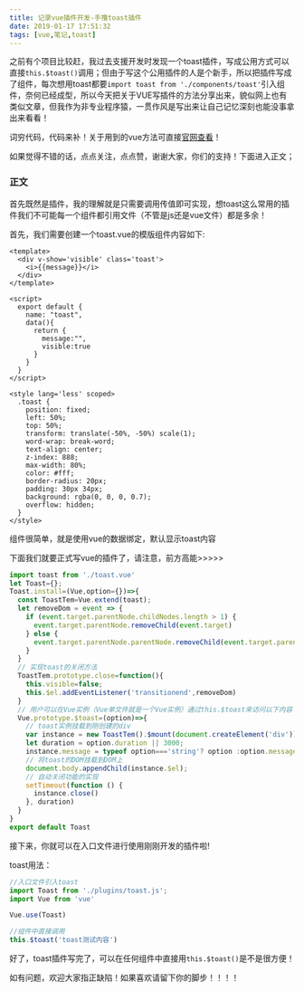 ```yaml
---
title: 记录vue插件开发-手撸toast插件
date: 2019-01-17 17:51:32
tags: [vue,笔记,toast]
---
```


之前有个项目比较赶，我过去支援开发时发现一个toast插件，写成公用方式可以直接`this.$toast()`调用；但由于写这个公用插件的人是个新手，所以把插件写成了组件，每次想用toast都要`import toast from './components/toast'`引入组件，奈何已经成型，所以今天把关于VUE写插件的方法分享出来，貌似网上也有类似文章，但我作为非专业程序猿，一贯作风是写出来让自己记忆深刻也能没事拿出来看看！

词穷代码，代码来补！关于用到的vue方法可直接[官网查看](https://cn.vuejs.org/)！

如果觉得不错的话，点点关注，点点赞，谢谢大家，你们的支持！下面进入正文；

### 正文

首先既然是插件，我的理解就是只需要调用传值即可实现，想toast这么常用的插件我们不可能每一个组件都引用文件（不管是js还是vue文件）都是多余！

首先，我们需要创建一个toast.vue的模版组件内容如下:

<!-- more -->

```
<template>
  <div v-show='visible' class='toast'>
    <i>{{message}}</i>
  </div>
</template>

<script>
  export default {
    name: "toast",
    data(){
      return {
        message:"",
        visible:true
      }
    }
  }
</script>

<style lang='less' scoped>
  .toast {
    position: fixed;
    left: 50%;
    top: 50%;
    transform: translate(-50%, -50%) scale(1);
    word-wrap: break-word;
    text-align: center;
    z-index: 888;
    max-width: 80%;
    color: #fff;
    border-radius: 20px;
    padding: 30px 34px;
    background: rgba(0, 0, 0, 0.7);
    overflow: hidden;
  }
</style>
```

组件很简单，就是使用vue的数据绑定，默认显示toast内容

下面我们就要正式写vue的插件了，请注意，前方高能>>>>>

```javascript
import toast from './toast.vue'
let Toast={};
Toast.install=(Vue,option={})=>{
  const ToastTem=Vue.extend(toast);
  let removeDom = event => {
    if (event.target.parentNode.childNodes.length > 1) {
      event.target.parentNode.removeChild(event.target)
    } else {
      event.target.parentNode.parentNode.removeChild(event.target.parentNode)
    }
  }
  // 实现toast的关闭方法
  ToastTem.prototype.close=function(){
    this.visible=false;
    this.$el.addEventListener('transitionend',removeDom)
  }
  // 用户可以在Vue实例（Vue单文件就是一个Vue实例）通过this.$toast来访问以下内容
  Vue.prototype.$toast=(option)=>{
    // toast实例挂载到刚创建的div
    var instance = new ToastTem().$mount(document.createElement('div'));
    let duration = option.duration || 3000;
    instance.message = typeof option==='string'? option :option.message;
    // 将toast的DOM挂载到DOM上
    document.body.appendChild(instance.$el);
    // 自动关闭功能的实现
    setTimeout(function () {
      instance.close()
    }, duration)
  }
}
export default Toast
```

接下来，你就可以在入口文件进行使用刚刚开发的插件啦!

toast用法：

```javascript
//入口文件引入toast
import Toast from './plugins/toast.js';
import Vue from 'vue'

Vue.use(Toast)

//组件中直接调用
this.$toast('toast测试内容')
```

好了，toast插件写完了，可以在任何组件中直接用`this.$toast()`是不是很方便！



如有问题，欢迎大家指正缺陷！如果喜欢请留下你的脚步！！！！

